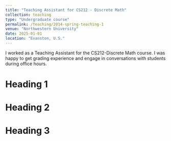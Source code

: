 ```yaml
---
title: "Teaching Assistant for CS212 - Discrete Math"
collection: teaching
type: "Undergraduate course"
permalink: /teaching/2014-spring-teaching-1
venue: "Northwestern University"
date: 2025-01-01
location: "Evanston, U.S."
---
```


I worked as a Teaching Assistant for the CS212-Discrete Math course. I was happy to get grading experience and engage in conversations with students during office hours.

Heading 1
======

Heading 2
======

Heading 3
======
